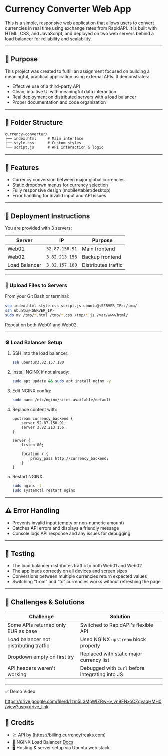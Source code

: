 # Currency Converter Web App

This is a simple, responsive web application that allows users to convert currencies in real time using exchange rates from RapidAPI. It is built with HTML, CSS, and JavaScript, and deployed on two web servers behind a load balancer for reliability and scalability.

---

## 🎯 Purpose

This project was created to fulfill an assignment focused on building a meaningful, practical application using external APIs. It demonstrates:

- Effective use of a third-party API
- Clean, intuitive UI with meaningful data interaction
- Real deployment on distributed servers with a load balancer
- Proper documentation and code organization

---

## 📁 Folder Structure

```
currency-converter/
├── index.html     # Main interface
├── style.css      # Custom styles
└── script.js      # API interaction & logic
```

---


## 🧠 Features

- Currency conversion between major global currencies
- Static dropdown menus for currency selection
- Fully responsive design (mobile/tablet/desktop)
- Error handling for invalid input and API issues

---

## 🚀 Deployment Instructions

You are provided with 3 servers:

| Server        | IP              | Purpose        |
|---------------|------------------|----------------|
| Web01         | `52.87.158.91`   | Main frontend  |
| Web02         | `3.82.213.156`   | Backup frontend|
| Load Balancer | `3.82.157.180`   | Distributes traffic |

---

### 🔁 Upload Files to Servers

From your Git Bash or terminal:

```bash
scp index.html style.css script.js ubuntu@<SERVER_IP>:/tmp/
ssh ubuntu@<SERVER_IP>
sudo mv /tmp/*.html /tmp/*.css /tmp/*.js /var/www/html/
```

Repeat on both Web01 and Web02.

---

### ⚙️ Load Balancer Setup

1. SSH into the load balancer:
   ```bash
   ssh ubuntu@3.82.157.180
   ```

2. Install NGINX if not already:
   ```bash
   sudo apt update && sudo apt install nginx -y
   ```

3. Edit NGINX config:
   ```bash
   sudo nano /etc/nginx/sites-available/default
   ```

4. Replace content with:
   ```nginx
   upstream currency_backend {
       server 52.87.158.91;
       server 3.82.213.156;
   }

   server {
       listen 80;

       location / {
           proxy_pass http://currency_backend;
       }
   }
   ```

5. Restart NGINX:
   ```bash
   sudo nginx -t
   sudo systemctl restart nginx
   ```

---

## ⚠️ Error Handling

- Prevents invalid input (empty or non-numeric amount)
- Catches API errors and displays a friendly message
- Console logs API response and any issues for debugging

---

## 🧪 Testing

- The load balancer distributes traffic to both Web01 and Web02
- The app loads correctly on all devices and screen sizes
- Conversions between multiple currencies return expected values
- Switching “from” and “to” currencies works without refreshing the page

---

## 🧩 Challenges & Solutions

| Challenge | Solution |
|----------|----------|
| Some APIs returned only EUR as base | Switched to RapidAPI's flexible API |
| Load balancer not distributing traffic | Used NGINX `upstream` block properly |
| Dropdown empty on first try | Replaced with static major currency list |
| API headers weren't working | Debugged with `curl` before integrating into JS |

---

✅ Demo Video

https://drive.google.com/file/d/1zm5L3MpWIZRwHv_yn9FNxoCZgvaqHMH0/view?usp=drive_link

## 🙏 Credits

- 💹 API by [https://billing.currencyfreaks.com)
- 🔀 NGINX Load Balancer [Docs](https://nginx.org/en/docs/)
- 🖥️ Hosting & server setup via Ubuntu web stack



